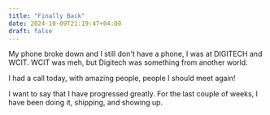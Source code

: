 ```yaml
---
title: "Finally Back"
date: 2024-10-09T21:19:47+04:00
draft: false
---
```

My phone broke down and I still don't have a phone, I was at DIGITECH and WCIT. WCIT was meh, but Digitech was something from another world.

I had a call today, with amazing people, people I should meet again!

I want to say that I have progressed greatly. For the last couple of weeks, I have been doing it, shipping, and showing up.